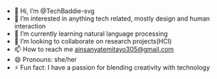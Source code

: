 - 👋 Hi, I’m @TechBaddie-svg
- 👀 I’m interested in anything tech related, mostly design and human interaction
- 🌱 I’m currently learning natural language processing
- 💞️ I’m looking to collaborate on research projects(HCI)
- 📫 How to reach me ainsanyatemitayo305@gmail.com
- 😄 Pronouns: she/her
- ⚡ Fun fact: I have a passion for blending creativity with technology

<!---
TechBaddie-svg/TechBaddie-svg is a ✨ special ✨ repository because its `README.md` (this file) appears on your GitHub profile.
You can click the Preview link to take a look at your changes.
--->
